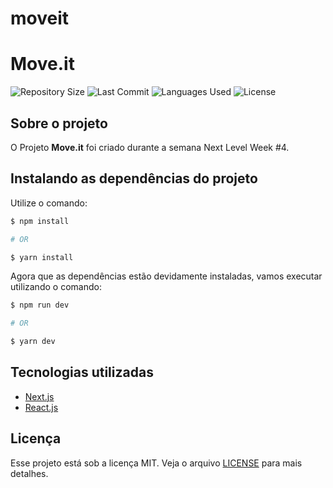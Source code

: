 # moveit


# Move.it

<p>
  <img src="https://img.shields.io/github/repo-size/guilhermesantoss/moveit?color=darkblue" alt="Repository Size" />
  <img src="https://img.shields.io/github/last-commit/guilhermesantoss/moveit?color=darkblue" alt="Last Commit" />
  <img src="https://img.shields.io/github/languages/count/guilhermesantoss/moveit?color=darkblue" alt="Languages Used" />
  <img src="https://img.shields.io/github/license/guilhermesantoss/moveit?color=darkblue" alt="License" />
</p>

## Sobre o projeto

O Projeto **Move.it** foi criado durante a semana Next Level Week #4.

## Instalando as dependências do projeto

Utilize o comando:
```bash
$ npm install

# OR

$ yarn install
```

Agora que as dependências estão devidamente instaladas, vamos executar utilizando o comando:
```bash
$ npm run dev

# OR

$ yarn dev
```

## Tecnologias utilizadas

* [Next.js](https://nextjs.org/)
* [React.js](https://reactjs.org/)

## Licença

Esse projeto está sob a licença MIT. Veja o arquivo [LICENSE](LICENSE) para mais detalhes.
